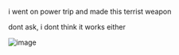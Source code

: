 i went on power trip and made this terrist weapon

dont ask, i dont think it works either

![image](https://user-images.githubusercontent.com/56010135/140565679-a85075dc-8820-4645-9865-6920c109d666.png)
